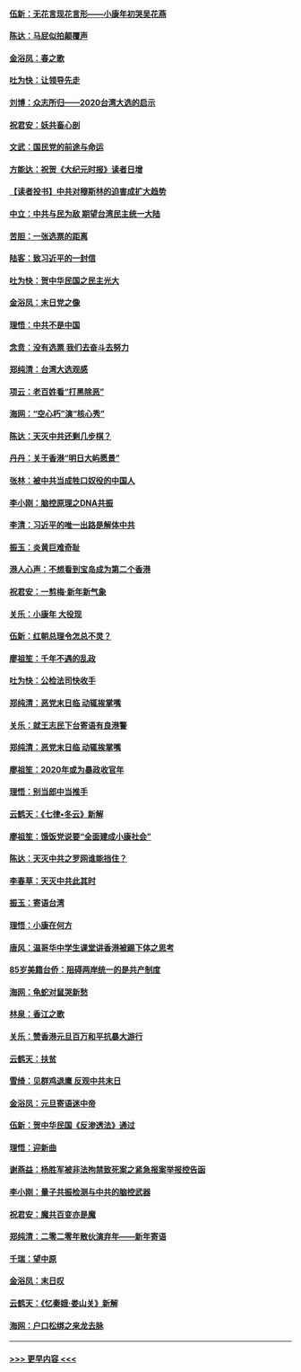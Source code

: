 #### [伍新：无花言现花言形——小康年初哭吴花燕](../pages/nsc993/n11800044.md?t=01180811) 
#### [陈达：马屁似拍颠覆声](../pages/nsc993/n11800010.md?t=01180811) 
#### [金浴凤：春之歌](../pages/nsc993/n11797687.md?t=01180811) 
#### [吐为快：让领导先走](../pages/nsc993/n11797512.md?t=01180811) 
#### [刘博：众志所归——2020台湾大选的启示](../pages/nsc993/n11796878.md?t=01180811) 
#### [祝君安：妖共畜心剖](../pages/nsc993/n11794273.md?t=01180811) 
#### [文武：国民党的前途与命运](../pages/nsc993/n11794198.md?t=01180811) 
#### [方能达：祝贺《大纪元时报》读者日增](../pages/nsc993/n11793807.md?t=01180811) 
#### [【读者投书】中共对穆斯林的迫害成扩大趋势](../pages/nsc993/n11791371.md?t=01180811) 
#### [中立：中共与民为敌 期望台湾民主统一大陆](../pages/nsc993/n11790392.md?t=01180811) 
#### [苦胆：一张选票的距离](../pages/nsc993/n11788914.md?t=01180811) 
#### [陆客：致习近平的一封信](../pages/nsc993/n11788867.md?t=01180811) 
#### [吐为快：贺中华民国之民主光大](../pages/nsc993/n11788618.md?t=01180811) 
#### [金浴凤：末日党之像](../pages/nsc993/n11787475.md?t=01180811) 
#### [理悟：中共不是中国](../pages/nsc993/n11787463.md?t=01180811) 
#### [念贲：没有选票  我们去奋斗去努力](../pages/nsc993/n11787398.md?t=01180811) 
#### [郑纯清：台湾大选观感](../pages/nsc993/n11786210.md?t=01180811) 
#### [项云：老百姓看“打黑除恶”](../pages/nsc993/n11785398.md?t=01180811) 
#### [海网：“空心朽”演“核心秀”](../pages/nsc993/n11783874.md?t=01180811) 
#### [陈达：天灭中共还剩几步棋？](../pages/nsc993/n11783719.md?t=01180811) 
#### [丹丹：关于香港“明日大屿愿景”](../pages/nsc993/n11783273.md?t=01180811) 
#### [张林：被中共当成牲口奴役的中国人](../pages/nsc993/n11782397.md?t=01180811) 
#### [李小刚：脑控原理之DNA共振](../pages/nsc993/n11780962.md?t=01180811) 
#### [李清：习近平的唯一出路是解体中共](../pages/nsc993/n11780866.md?t=01180811) 
#### [振玉：炎黄巨难奇耻](../pages/nsc993/n11779632.md?t=01180811) 
#### [港人心声：不想看到宝岛成为第二个香港](../pages/nsc993/n11778817.md?t=01180811) 
#### [祝君安：一剪梅‧新年新气象](../pages/nsc993/n11776340.md?t=01180811) 
#### [关乐：小康年 大役现](../pages/nsc993/n11774213.md?t=01180811) 
#### [伍新：红朝总理令怎总不灵？](../pages/nsc993/n11770813.md?t=01180811) 
#### [廖祖笙：千年不遇的乱政](../pages/nsc993/n11770373.md?t=01180811) 
#### [吐为快：公检法司快收手](../pages/nsc993/n11770359.md?t=01180811) 
#### [郑纯清：恶党末日临 动辄挨掌嘴](../pages/nsc993/n11769912.md?t=01180811) 
#### [关乐：就王志民下台寄语有良港警](../pages/nsc993/n11769903.md?t=01180811) 
#### [郑纯清：恶党末日临 动辄挨掌嘴](../pages/nsc993/n11769356.md?t=01180811) 
#### [廖祖笙：2020年或为暴政收官年](../pages/nsc993/n11768216.md?t=01180811) 
#### [理悟：别当郎中当推手](../pages/nsc993/n11768243.md?t=01180811) 
#### [云鹤天：《七律▪冬云》新解](../pages/nsc993/n11768204.md?t=01180811) 
#### [廖祖笙：饿饭党说要“全面建成小康社会”](../pages/nsc993/n11767482.md?t=01180811) 
#### [陈达：天灭中共之罗网谁能挡住？](../pages/nsc993/n11767465.md?t=01180811) 
#### [李春草：天灭中共此其时](../pages/nsc993/n11767452.md?t=01180811) 
#### [振玉：寄语台湾](../pages/nsc993/n11767432.md?t=01180811) 
#### [理悟：小康在何方](../pages/nsc993/n11767394.md?t=01180811) 
#### [唐风：温哥华中学生课堂讲香港被踢下体之思考](../pages/nsc993/n11766848.md?t=01180811) 
#### [85岁美籍台侨：阻碍两岸统一的是共产制度](../pages/nsc993/n11765043.md?t=01180811) 
#### [海网：龟蛇对鼠哭新愁](../pages/nsc993/n11764895.md?t=01180811) 
#### [林泉：香江之歌](../pages/nsc993/n11764415.md?t=01180811) 
#### [关乐：赞香港元旦百万和平抗暴大游行](../pages/nsc993/n11764382.md?t=01180811) 
#### [云鹤天：扶贫](../pages/nsc993/n11764245.md?t=01180811) 
#### [雪绮：见群鸡退鹰  反观中共末日](../pages/nsc993/n11762112.md?t=01180811) 
#### [金浴凤：元旦寄语迷中帝](../pages/nsc993/n11761788.md?t=01180811) 
#### [伍新：贺中华民国《反渗透法》通过](../pages/nsc993/n11761994.md?t=01180811) 
#### [理悟：迎新曲](../pages/nsc993/n11761152.md?t=01180811) 
#### [谢燕益：杨胜军被非法拘禁致死案之紧急报案举报控告函](../pages/nsc993/n11756134.md?t=01180811) 
#### [李小刚：量子共振检测与中共的脑控武器](../pages/nsc993/n11754518.md?t=01180811) 
#### [祝君安：魔共百变亦是魔](../pages/nsc993/n11754469.md?t=01180811) 
#### [郑纯清：二零二零年散伙演弃年——新年寄语](../pages/nsc993/n11754195.md?t=01180811) 
#### [千瑞：望中原](../pages/nsc993/n11754159.md?t=01180811) 
#### [金浴凤：末日叹](../pages/nsc993/n11752359.md?t=01180811) 
#### [云鹤天：《忆秦娥‧娄山关》新解](../pages/nsc993/n11752348.md?t=01180811) 
#### [海网：户口松绑之来龙去脉](../pages/nsc993/n11752328.md?t=01180811) 

----
#### [ >>> 更早内容 <<< ](../indexes/nsc993-earlier.md)
